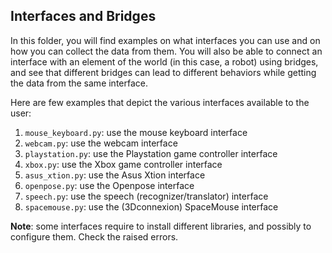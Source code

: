 ## Interfaces and Bridges

In this folder, you will find examples on what interfaces you can use and on how you can collect the data from them.
You will also be able to connect an interface with an element of the world (in this case, a robot) using bridges, 
and see that different bridges can lead to different behaviors while getting the data from the same interface. 

Here are few examples that depict the various interfaces available to the user:
1. `mouse_keyboard.py`: use the mouse keyboard interface
2. `webcam.py`: use the webcam interface
3. `playstation.py`: use the Playstation game controller interface
4. `xbox.py`: use the Xbox game controller interface
5. `asus_xtion.py`: use the Asus Xtion interface
6. `openpose.py`: use the Openpose interface
7. `speech.py`: use the speech (recognizer/translator) interface
8. `spacemouse.py`: use the (3Dconnexion) SpaceMouse interface

**Note**: some interfaces require to install different libraries, and possibly to configure them. Check the raised errors.
